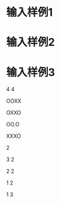 

# 输入样例1



# 输入样例2



# 输入样例3


<p>
4 4
</p>
<p>
OOXX
</p>
<p>
OXXO
</p>
<p>
OO.O
</p>
<p>
XXXO
</p>
<p>
2
</p>
<p>
3 2
</p>
<p>
2 2
</p>
<p>
1 2
</p>
<p>
1 3
</p>
